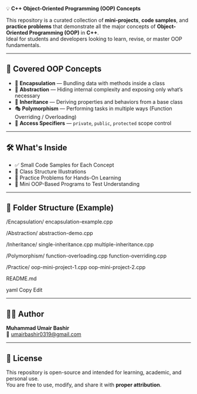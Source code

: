 💡 **C++ Object-Oriented Programming (OOP) Concepts**

This repository is a curated collection of **mini-projects**, **code samples**, and **practice problems** that demonstrate all the major concepts of **Object-Oriented Programming (OOP)** in **C++**.  
Ideal for students and developers looking to learn, revise, or master OOP fundamentals.

---

## 🧠 Covered OOP Concepts

- 🔐 **Encapsulation** — Bundling data with methods inside a class  
- 🧼 **Abstraction** — Hiding internal complexity and exposing only what’s necessary  
- 🧬 **Inheritance** — Deriving properties and behaviors from a base class  
- 🎭 **Polymorphism** — Performing tasks in multiple ways (Function Overriding / Overloading)  
- 🔑 **Access Specifiers** — `private`, `public`, `protected` scope control

---

## 🛠️ What's Inside

- ✅ Small Code Samples for Each Concept  
- 🧱 Class Structure Illustrations  
- 📝 Practice Problems for Hands-On Learning  
- 🧪 Mini OOP-Based Programs to Test Understanding

---

## 📁 Folder Structure (Example)

/Encapsulation/
encapsulation-example.cpp

/Abstraction/
abstraction-demo.cpp

/Inheritance/
single-inheritance.cpp
multiple-inheritance.cpp

/Polymorphism/
function-overloading.cpp
function-overriding.cpp

/Practice/
oop-mini-project-1.cpp
oop-mini-project-2.cpp

README.md

yaml
Copy
Edit

---

## 👨‍💻 Author

**Muhammad Umair Bashir**  
📧 umairbashir0319@gmail.com

---

## 🪪 License

This repository is open-source and intended for learning, academic, and personal use.  
You are free to use, modify, and share it with **proper attribution**.

